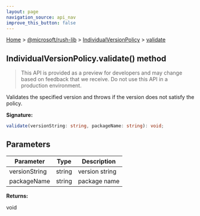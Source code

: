 ```yaml
---
layout: page
navigation_source: api_nav
improve_this_button: false
---
```



[Home](./index.md) &gt; [@microsoft/rush-lib](./rush-lib.md) &gt; [IndividualVersionPolicy](./rush-lib.individualversionpolicy.md) &gt; [validate](./rush-lib.individualversionpolicy.validate.md)

## IndividualVersionPolicy.validate() method

> This API is provided as a preview for developers and may change based on feedback that we receive. Do not use this API in a production environment.
>

Validates the specified version and throws if the version does not satisfy the policy.

<b>Signature:</b>

```typescript
validate(versionString: string, packageName: string): void;
```

## Parameters

|  Parameter | Type | Description |
|  --- | --- | --- |
|  versionString | string | version string |
|  packageName | string | package name |

<b>Returns:</b>

void
